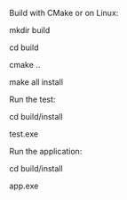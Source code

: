 Build with CMake or on Linux:

mkdir build

cd build

cmake ..

make all install

Run the test:

cd build/install

test.exe

Run the application:

cd build/install

app.exe

